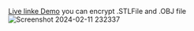 [Live linke Demo](https://cadencryption.adaptable.app/)
you can encrypt .STLFile and .OBJ file
![Screenshot 2024-02-11 232337](https://github.com/sandeeppatel2001/Cad_Model_Encryption/assets/95873801/00e97dbb-6fc3-42e2-a0bb-d6f8a3ada634)
